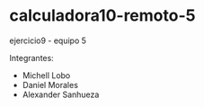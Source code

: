# calculadora10-remoto-5
ejercicio9 - equipo 5

Integrantes:
- Michell Lobo
- Daniel Morales
- Alexander Sanhueza
